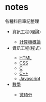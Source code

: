 # notes
各種科目筆記整理<br/>
<ul>
  <li>資訊工程(理論)</li>
    <ul>
      <li><a href="./Invitation to Computer Science.html">計算機概論</a></li>
    </ul>
  <li>資訊工程(程式)</li>
    <ul>
      <li><a href="./HTML.html">HTML</a></li>
      <li><a href="./CSS.html">CSS</li>
      <li><a href="./C.html">C</li>
      <li><a href="./C++.html">C++</li>
      <li><a href="./Javascript.html">Javascript</li>
    </ul>
  <li>數學</li>
    <ul>
      <li><a href="./Calculus.html">微積分</a></li>
    </ul>
</ul>
